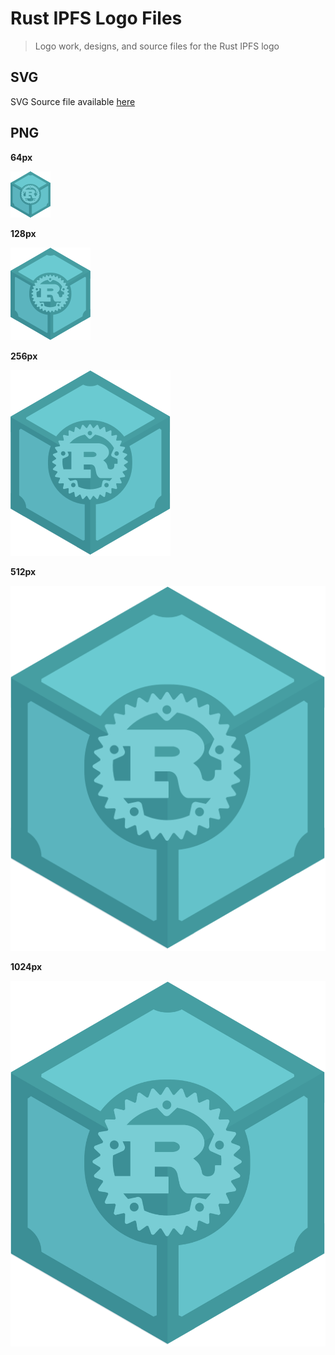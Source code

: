 # Rust IPFS Logo Files
> Logo work, designs, and source files for the Rust IPFS logo

## SVG

SVG Source file available [here](rust-ipfs-logo.svg)

## PNG

**64px**

![Rust IPFS Logo - 64px](rust-ipfs-logo-64w.png)

**128px**

![Rust IPFS Logo - 128px](rust-ipfs-logo-128w.png)

**256px**

![Rust IPFS Logo - 256px](rust-ipfs-logo-256w.png)

**512px**

![Rust IPFS Logo - 512px](rust-ipfs-logo-512w.png)

**1024px**

![Rust IPFS Logo - 1024px](rust-ipfs-logo-1024w.png)
